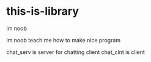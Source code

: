 # this-is-library
im noob

im noob 
teach me how to make nice program 

chat_serv is server for chatting client
chat_clnt is client
